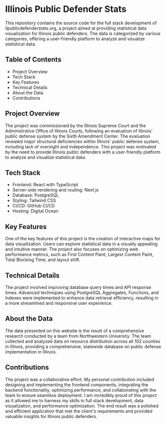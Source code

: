 # Illinois Public Defender Stats

This repository contains the source code for the full stack development of
ilpublicdefenderstats.org, a project aimed at providing statistical data
visualization for Illinois public defenders. The data is categorized by various
categories, offering a user-friendly platform to analyze and visualize
statistical data.

## Table of Contents

- Project Overview
- Tech Stack
- Key Features
- Technical Details
- About the Data
- Contributions

## Project Overview

The project was commissioned by the Illinois Supreme Court and the
Administrative Office of Illinois Courts, following an evaluation of Illinois’
public defense system by the Sixth Amendment Center. The evaluation revealed
major structural deficiencies within Illinois' public defense system, including
lack of oversight and independence. This project was motivated by the need to
provide Illinois public defenders with a user-friendly platform to analyze and
visualize statistical data.

## Tech Stack

- Frontend: React with TypeScript
- Server-side rendering and routing: Next.js
- Database: PostgreSQL
- Styling: Tailwind CSS
- CI/CD: GitHub CI/CD
- Hosting: Digital Ocean

## Key Features

One of the key features of this project is the creation of interactive maps for
data visualization. Users can explore statistical data in a visually appealing
and intuitive manner. The project also focuses on optimizing web performance
metrics, such as First Content Paint, Largest Content Paint, Total Blocking
Time, and layout shift.

## Technical Details

The project involved improving database query times and API response times.
Advanced techniques using PostgreSQL Aggregates, Functions, and Indexes were
implemented to enhance data retrieval efficiency, resulting in a more
streamlined and responsive user experience.

## About the Data
The data presented on this website is the result of a comprehensive research
conducted by a team from Northwestern University. The team collected and
analyzed data on resource distribution across all 102 counties in Illinois,
providing a comprehensive, statewide database on public defense implementation
in Illinois.

## Contributions

The project was a collaborative effort. My personal contribution included
designing and implementing the frontend components, integrating the backend
functionality, optimizing performance, and collaborating with the team to
ensure seamless deployment. I am incredibly proud of this project as it allowed
me to harness my skills in full stack development, data visualization, and
performance optimization. The end result was a polished and efficient
application that met the client's requirements and provided valuable insights
for Illinois public defenders.
